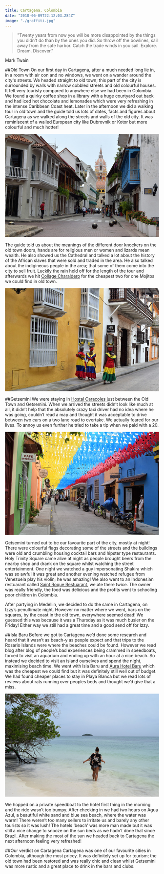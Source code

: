 ```yaml
---
title: Cartagena, Colombia
date: "2018-06-09T22:12:03.284Z"
image: "./graffiti.jpg"
---
```


>"Twenty years from now you will be more disappointed by the things you didn't do than by the ones you did. So throw off the bowlines, sail away from the safe harbor. Catch the trade winds in you sail. Explore. Dream. Discover."

Mark Twain

##Old Town
On our first day in Cartagena, after a much needed long lie in, in a room with air con and no windows, we went on a wander around the city's streets. We headed straight to old town; this part of the city is surrounded by walls with narrow cobbled streets and old colourful houses. It felt very touristy compared to anywhere else we had been in Colombia. We found a quirky coffee shop in a library with a huge courtyard out back and had iced hot chocolate and lemonades which were very refreshing in the intense Caribbean Coast heat. Later in the afternoon we did a walking tour in old town and the guide told us lots of dates, facts and figures about Cartagena as we walked along the streets and  walls of the old city. It was reminiscent of a walled European city like Dubrovnik or Kotor but more colourful and much hotter!

![Cathedral](./cathedral.jpg "Cathedral")

The guide told us about the meanings of the different door knockers on the old town doors, hands are for religious men or women and lizards mean wealth. He also showed us the Cathedral and talked a lot about the history of the African slaves that were sold and traded in the area. He also talked about the indigineous people in the area; that some of them come into the city to sell fruit. Luckily the rain held off for the length of the tour and afterwards we hit [Collage Charaldero](http://collagecharladero.com/) for the cheapest two for one Mojitos we could find in old town.

![Women](./women.jpg "Women")

##Getsemini
We were staying in [Hostal Caracoles](http://hostalcaracoles.net/) just between the Old Town and Getsemini. When we arrived the streets didn’t look like much at all, it didn’t help that the absolutely crazy taxi driver had no idea where he was going, couldn’t read a map and thought it was acceptable to drive between two cars on a two lane road to overtake. We actually feared for our lives. To annoy us even further he tried to take a tip when we paid with a 20.

![Getsemini](./getsemini.jpg "Getsemini")

Getsemini turned out to be our favourite part of the city, mostly at night! There were colourful flags decorating some of the streets and the buildings were old and crumbling housing cocktail bars and hipster type restaurants. Holy Trinity Square came alive at night as people brought beers from the nearby shop and drank on the square whilst watching the street entertainment. One night we watched a guy impersonating Shakira which was so awful it was great and another evening watched refugee from Venezuela play his violin; he was amazing! We also went to an Indonesian restuarant called [Saint Roque Restuarant](https://www.tripadvisor.com/Restaurant_Review-g297476-d4305957-Reviews-Saint_Roque_Restaurante_Cafe-Cartagena_Cartagena_District_Bolivar_Department.html), we ate there twice. The owner was really friendly, the food was delicious and the profits went to schooling poor children in Colombia.

After partying in Medellin, we decided to do the same in Cartagena, on Izzy’s penultimate night. However no matter where we went, bars on the squares, by the coast in the old town, everywhere seemed dead! We guessed this was because it was a Thursday as it was much busier on the Friday! Either way we still had a great time and a good send off for Izzy.

##Isla Baru
Before we got to Cartagena we’d done some research and heard that it wasn’t as beach-y as people expect and that trips to the Rosario Islands were where the beaches could be found. However we read blog after blog of people’s bad experiences being crammed in speedboats, forced to visit an aquarium and ending up with an hour at a nice beach. So instead we decided to visit an island ourselves and spend the night, maximising beach time. We went with Isla Baru and [Aura Hotel Baru](http://www.sportbaru.com/) which was the cheapest we could find but it was definitely still well out of budget. We had found cheaper places to stay in Playa Blanca but we read lots of reviews about rats running over peoples beds and thought we’d give that a miss.

![Agua Azul](./agua-azul.jpg "Agua Azul")

We hopped on a private speedboat to the hotel first thing in the morning and the ride wasn’t too bumpy. After checking in we had two hours on Agua Azul, a beautiful white sand and blue sea beach, where the water was warm! There weren’t too many sellers to irritate us and barely any other tourists so it was lush! The hotels ‘beach’ was more man made but it was still a nice change to snooze on the sun beds as we hadn’t done that since Brazil. After making the most of the sun we headed back to Cartagena the next afternoon feeling very refreshed!

##Our verdict on Cartagena
Cartagena was one of our favourite cities in Colombia, although the most pricey. It was definitely set up for tourism; the old town had been restored and was really chic and clean whilst Getsemini was more rustic and a great place to drink in the bars and clubs.